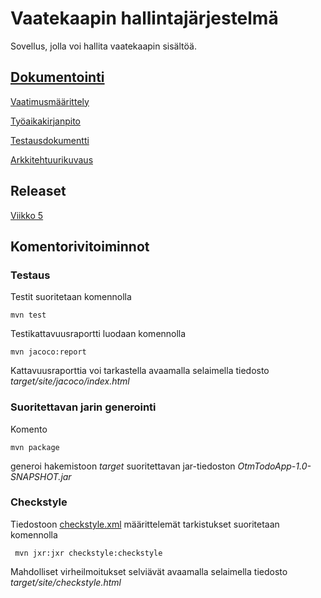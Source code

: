 # Vaatekaapin hallintajärjestelmä
Sovellus, jolla voi hallita vaatekaapin sisältöä.

## [Dokumentointi](https://github.com/NiinaM/otm-harjoitustyo/tree/master/dokumentointi)
[Vaatimusmäärittely](https://github.com/NiinaM/otm-harjoitustyo/blob/master/dokumentointi/vaatimusmaarittely.md)

[Työaikakirjanpito](https://github.com/NiinaM/otm-harjoitustyo/blob/master/dokumentointi/ty%C3%B6aikakirjanpito.md)

[Testausdokumentti](https://github.com/NiinaM/otm-harjoitustyo/blob/master/dokumentointi/testausdokumentti.md)

[Arkkitehtuurikuvaus](https://github.com/NiinaM/otm-harjoitustyo/blob/master/dokumentointi/arkkitehtuuri.md)


## Releaset

[Viikko 5](https://github.com/NiinaM/otm-harjoitustyo/releases/tag/viikko5)

## Komentorivitoiminnot

### Testaus

Testit suoritetaan komennolla

```
mvn test
```

Testikattavuusraportti luodaan komennolla

```
mvn jacoco:report
```

Kattavuusraporttia voi tarkastella avaamalla selaimella tiedosto _target/site/jacoco/index.html_

### Suoritettavan jarin generointi

Komento

```
mvn package
```

generoi hakemistoon _target_ suoritettavan jar-tiedoston _OtmTodoApp-1.0-SNAPSHOT.jar_

### Checkstyle

Tiedostoon [checkstyle.xml](https://github.com/NiinaM/otm-harjoitustyo/blob/master/Vaatekaapinhallintajarjestelma/checkstyle.xml) määrittelemät tarkistukset suoritetaan komennolla

```
 mvn jxr:jxr checkstyle:checkstyle
```

Mahdolliset virheilmoitukset selviävät avaamalla selaimella tiedosto _target/site/checkstyle.html_
